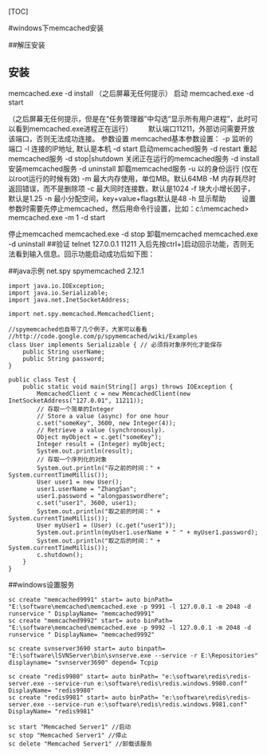 [TOC]

#windows下memcached安装

##解压安装
## 安装
memcached.exe -d install （之后屏幕无任何提示）
启动
memcached.exe -d start

（之后屏幕无任何提示，但是在“任务管理器”中勾选“显示所有用户进程”，此时可以看到memcached.exe进程正在运行）
　　默认端口11211，外部访问需要开放该端口，否则无法成功连接。
参数设置
memcached基本参数设置：
    -p 监听的端口
    -l 连接的IP地址, 默认是本机
    -d start 启动memcached服务
    -d restart 重起memcached服务
    -d stop|shutdown 关闭正在运行的memcached服务
    -d install 安装memcached服务
    -d uninstall 卸载memcached服务
    -u 以的身份运行 (仅在以root运行的时候有效)
    -m 最大内存使用，单位MB。默认64MB
    -M 内存耗尽时返回错误，而不是删除项
    -c 最大同时连接数，默认是1024
    -f 块大小增长因子，默认是1.25
    -n 最小分配空间，key+value+flags默认是48
    -h 显示帮助
　　设置参数时需要先停止memcached，然后用命令行设置，比如：c:\memcached> memcached.exe -m 1 -d start

停止memcached
memcached.exe -d stop
卸载memcached
memcached.exe -d uninstall
##验证
telnet 127.0.0.1 11211
入后先按ctrl+]启动回示功能，否则无法看到输入信息。回示功能启动成功后如下图：



##java示例
	 <dependency>
    <groupId>net.spy</groupId>
    <artifactId>spymemcached</artifactId>
    <version>2.12.1</version>
	</dependency>

	import java.io.IOException;
	import java.io.Serializable;
	import java.net.InetSocketAddress;

	import net.spy.memcached.MemcachedClient;

	//spymemcached也自带了几个例子，大家可以看看
	//http://code.google.com/p/spymemcached/wiki/Examples
	class User implements Serializable { // 必须将对象序列化才能保存
		public String userName;
		public String password;
	}

	public class Test {
		public static void main(String[] args) throws IOException {
			MemcachedClient c = new MemcachedClient(new InetSocketAddress("127.0.01", 11211));
			// 存取一个简单的Integer
			// Store a value (async) for one hour
			c.set("someKey", 3600, new Integer(4));
			// Retrieve a value (synchronously).
			Object myObject = c.get("someKey");
			Integer result = (Integer) myObject;
			System.out.println(result);
			// 存取一个序列化的对象
			System.out.println("存之前的时间：" + System.currentTimeMillis());
			User user1 = new User();
			user1.userName = "ZhangSan";
			user1.password = "alongpasswordhere";
			c.set("user1", 3600, user1);
			System.out.println("取之前的时间：" + System.currentTimeMillis());
			User myUser1 = (User) (c.get("user1"));
			System.out.println(myUser1.userName + " " + myUser1.password);
			System.out.println("取之后的时间：" + System.currentTimeMillis());
			c.shutdown();
		}
	}


##windows设置服务

	sc create "memcached9991" start= auto binPath= "E:\software\memcached\memcached.exe -p 9991 -l 127.0.0.1 -m 2048 -d runservice " DisplayName= "memcached9991"
	sc create "memcached9992" start= auto binPath= "E:\software\memcached\memcached.exe -p 9992 -l 127.0.0.1 -m 2048 -d runservice " DisplayName= "memcached9992"
		​
	sc create svnserver3690 start= auto binpath= "E:\software\lSVNServer\bin\svnserve.exe --service -r E:\Repositories" displayname= "svnserver3690" depend= Tcpip 

	sc create "redis9980" start= auto binPath= "e:\software\redis\redis-server.exe --service-run e:\software\redis\redis.windows.9980.conf" DisplayName= "redis9980"
	sc create "redis9981" start= auto binPath= "e:\software\redis\redis-server.exe --service-run e:\software\redis\redis.windows.9981.conf" DisplayName= "redis9981"

	sc start "Memcached Server1" //启动
	sc stop "Memcached Server1" //停止
	sc delete "Memcached Server1" //卸载该服务

